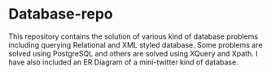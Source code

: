 # Database-repo
This repository contains the solution of various kind of database problems including querying Relational and XML styled database. 
Some problems are solved using PostgreSQL and others are solved using XQuery and Xpath. I have also included an ER Diagram of a
mini-twitter kind of database.
